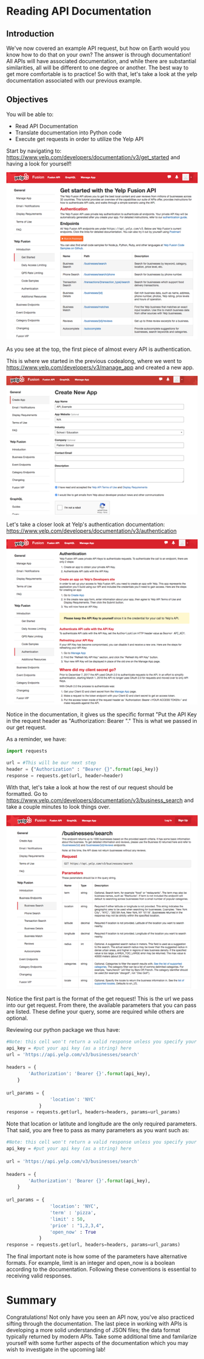 
# Reading API Documentation


## Introduction 
We've now covered an example API request, but how on Earth would you know how to do that on your own? The answer is through documentation! All APIs will have associated documentation, and while there are substantial similarities, all will be different to one degree or another. The best way to get more comfortable is to practice! So with that, let's take a look at the yelp documentation associated with our previous example.  

## Objectives

You will be able to:

* Read API Documentation
* Translate documentation into Python code
* Execute get requests in order to utilize the Yelp API

Start by navigating to: https://www.yelp.com/developers/documentation/v3/get_started and having a look for yourself!  

<img src="yelp_overview.png">

As you see at the top, the first piece of almost every API is authentication. 

This is where we started in the previous codealong, where we went to https://www.yelp.com/developers/v3/manage_app and created a new app. 

<img src="yelp_app.png">

Let's take a closer look at Yelp's authentication documentation:  
https://www.yelp.com/developers/documentation/v3/authentication
    
<img src="yelp_auth.png">

Notice in the documentation, it gives us the specific format "Put the API Key in the request header as "Authorization: Bearer <YOUR API KEY>"." This is what we passed in our get request.   
    
As a reminder, we have:


```python
import requests
```


```python
url = #This will be our next step
header = {"Authorization" : "Bearer {}".format(api_key)}
response = requests.get(url, header=header)
```

 With that, let's take a look at how the rest of our request should be formatted. Go to https://www.yelp.com/developers/documentation/v3/business_search  and take a couple minutes to look things over.
 
 <img src="yelp_docs.png">

Notice the first part is the format of the get request! This is the url we pass into our get request. From there, the available parameters that you can pass are listed. These define your query, some are required while others are optional.

Reviewing our python package we thus have:


```python
#Note: this cell won't return a valid response unless you specify your api key
api_key = #put your api key (as a string) here
url = 'https://api.yelp.com/v3/businesses/search'

headers = {
        'Authorization': 'Bearer {}'.format(api_key),
    }

url_params = {
                'location': 'NYC'
            }
response = requests.get(url, headers=headers, params=url_params)
```

Note that location or latitute and longitude are the only required parameters. That said, you are free to pass as many parameters as you want such as:


```python
#Note: this cell won't return a valid response unless you specify your api key
api_key = #put your api key (as a string) here

url = 'https://api.yelp.com/v3/businesses/search'

headers = {
        'Authorization': 'Bearer {}'.format(api_key),
    }

url_params = {
                'location': 'NYC',
                'term' : 'pizza',
                'limit' : 50,
                'price' : "1,2,3,4",
                'open_now' : True
            }
response = requests.get(url, headers=headers, params=url_params)
```

The final important note is how some of the parameters have alternative formats. For example, limit is an integer and open_now is a boolean according to the documentation. Following these conventions is essential to receiving valid responses.

# Summary

Congratulations! Not only have you seen an API now, you've also practiced sifting through the documentation. The last piece in working with APIs is developing a more solid understanding of JSON files; the data format typically returned by modern APIs. Take some additional time and familarize yourself with some further aspects of the documentation which you may wish to investigate in the upcoming lab!
